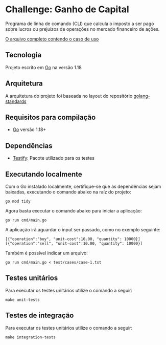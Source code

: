 # Challenge: Ganho de Capital

Programa de linha de comando (CLI) que calcula o imposto a
ser pago sobre lucros ou prejuízos de operações no mercado financeiro de ações.

[O arquivo completo contendo o caso de uso](ganho_de_capital.pdf)

## Tecnologia

Projeto escrito em [Go](https://go.dev/) na versão 1.18

## Arquitetura

A arquitetura do projeto foi baseada no layout do repositório [golang-standards](https://github.com/golang-standards/project-layout)

## Requisitos para compilação

 - [Go](https://go.dev/doc/install) versão 1.18+

 ## Dependências

 - [Testify](https://github.com/stretchr/testify): Pacote utilizado para os testes

## Executando localmente

Com o Go instalado localmente, certifique-se que as dependências sejam baixadas, executando o comando abaixo na raíz do projeto:

```
go mod tidy
```


Agora basta executar o comando abaixo para iniciar a aplicação:

```
go run cmd/main.go
```

A aplicação irá aguardar o input ser passado, como no exemplo seguinte:

```
[{"operation":"buy", "unit-cost":10.00, "quantity": 10000}]
[{"operation":"sell", "unit-cost":10.00, "quantity": 10000}]
```

Também é possível indicar um arquivo:

```
go run cmd/main.go < test/cases/case-1.txt
```

## Testes unitários

Para executar os testes unitários utilize o comando a seguir:

```
make unit-tests
```

## Testes de integração

Para executar os testes unitários utilize o comando a seguir:

```
make integration-tests
```
